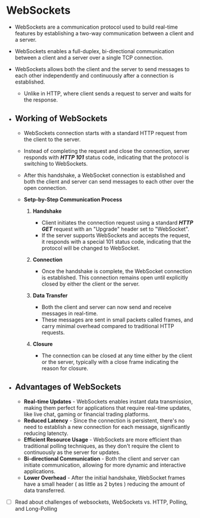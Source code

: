 # WebSockets
- WebSockets are a communication protocol used to build real-time features by establishing a two-way communication between a client and a server.
- WebSockets enables a full-duplex, bi-directional communication between a client and a server over a single TCP connection.
- WebSockets allows both the client and the server to send messages to each other independently and continuously after a connection is established.
	- Unlike in HTTP, where client sends a request to server and waits for the response.

- ## Working of WebSockets
	- WebSockets connection starts with a standard HTTP request from the client to the server.
	- Instead of completing the request and close the connection, server responds with ***HTTP 101*** status code, indicating that the protocol is switching to WebSockets.
	- After this handshake, a WebSocket connection is established and both the client and server can send messages to each other over the open connection.

	- **Setp-by-Step Communication Process**
		1. **Handshake**
			- Client initiates the connection request using a standard ***HTTP GET*** request with an "Upgrade" header set to "WebSocket".
			- If the server supports WebSockets and accepts the request, it responds with a special 101 status code, indicating that the protocol will be changed to WebSocket.
		
		2. **Connection** 
			- Once the handshake is complete, the WebSocket connection is established. This connection remains open until explicitly closed by either the client or the server.
		
		3. **Data Transfer**
			- Both the client and server can now send and receive messages in real-time.
			- These messages are sent in small packets called frames, and carry minimal overhead compared to traditional HTTP requests.
			
		4. **Closure**
			- The connection can be closed at any time either by the client or the server, typically with a close frame indicating the reason for closure.

- ## Advantages of WebSockets
	- **Real-time Updates** - WebSockets enables instant data transmission, making them perfect for applications that require real-time updates, like live chat, gaming or financial trading platforms.
	- **Reduced Latency** - Since the connection is persistent, there's no need to establish a new connection for each message, significantly reducing latencty.
	- **Efficient Resource Usage** - WebSockets are more efficient than traditional polling techniques, as they don't require the client to continuously as the server for updates.
	- **Bi-directional Communication** - Both the client and server can initiate communication, allowing for more dynamic and interactive applications.
	- **Lower Overhead** - After the initial handshake, WebSocket frames have a small header ( as little as 2 bytes ) reducing the amount of data transferred.

- [ ] Read about challenges of websockets,  WebSockets vs. HTTP, Polling, and Long-Polling
